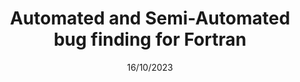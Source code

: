 ---
title: Automated and Semi-Automated bug finding for Fortran
month: October
date: 16/10/2023
year: 2023
pos: 3
venue: "European Centre for Medium-Range Weather Forecasts (ECMWF)"
---